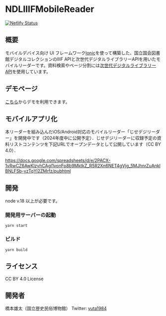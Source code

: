 # NDLIIIFMobileReader

[![Netlify Status](https://api.netlify.com/api/v1/badges/fa89e537-e867-4888-9258-044adbf5d097/deploy-status)](https://app.netlify.com/sites/ndl-mobile-reader/deploys)

## 概要

モバイルデバイス向け UI フレームワーク[Ionic](https://ionicframework.com/)を使って構築した、国立国会図書館デジタルコレクションのIIIF APIと次世代デジタルライブラリーAPIを用いたモバイルリーダーです。資料検索やページ分割には[次世代デジタルライブラリー API](https://lab.ndl.go.jp/service/tsugidigi/apiinfo)を使用しています。

## デモページ

[こちら](https://ndl-mobile-reader.netlify.app/)からデモを利用できます。

## モバイルアプリ化

本リーダーを組み込んだiOS/Android対応のモバイルリーダー「じせデジリーダー」を開発中です（2024年度中に公開予定）．じせデジリーダーに収録予定の資料リストコンテンツを下記URLでオープンデータとして公開しています（CC BY 4.0）．

https://docs.google.com/spreadsheets/d/e/2PACX-1vRwCZ6AwKlzyhCAgI1vonFp8b9MktkZ_R5R2Xn6NET4gVjg_5MJhnrZuAnklBNLFSb-yzTqYl2ZMrfz/pubhtml


## 開発

node v.18 以上が必要です。

### 開発用サーバーの起動

`yarn start`

### ビルド

`yarn build`

## ライセンス

CC BY 4.0 License

## 開発者

橋本雄太（国立歴史民俗博物館）
Twitter: [yuta1984](https://twitter.com/yuta1984)
